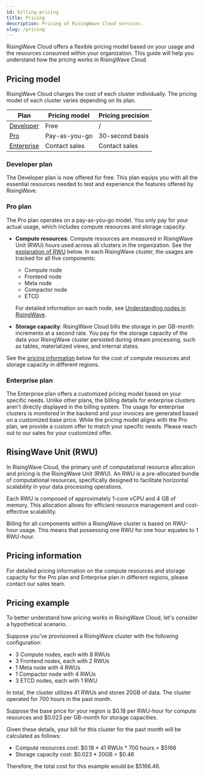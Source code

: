 ```yaml
---
id: billing-pricing
title: Pricing
description: Pricing of RisingWave Cloud services.
slug: /pricing
---
```


RisingWave Cloud offers a flexible pricing model based on your usage and the resources consumed within your organization. This guide will help you understand how the pricing works in RisingWave Cloud.

## Pricing model

RisingWave Cloud charges the cost of each cluster individually. The pricing model of each cluster varies depending on its plan.

| Plan | Pricing model | Pricing precision |
| --- | --- | --- |
| [Developer](#developer-plan) | Free | / |
| [Pro](#pro-plan) | Pay-as-you-go | 30-second basis |
| [Enterprise](#enterprise-plan) | Contact sales | Contact sales |

### Developer plan

The Developer plan is now offered for free. This plan equips you with all the essential resources needed to test and experience the features offered by RisingWave.

### Pro plan

The Pro plan operates on a pay-as-you-go model. You only pay for your actual usage, which includes compute resources and storage capacity.

- **Compute resources**: Compute resources are measured in RisingWave Unit (RWU) hours used across all clusters in the organization. See the [explanation of RWU](#risingwave-unit-rwu) below. In each RisingWave cluster, the usages are tracked for all five components:

    - Compute node
    - Frontend node
    - Meta node
    - Compactor node
    - ETCD

    For detailed information on each node, see [Understanding nodes in RisingWave](/cluster-choose-a-cluster-plan.md#understanding-nodes-in-risingwave).

- **Storage capacity**: RisingWave Cloud bills the storage in per GB-month increments at a second rate. You pay for the storage capacity of the data your RisingWave cluster persisted during stream processing, such as tables, materialized views, and internal states.

See the [pricing information](#pricing-information) below for the cost of compute resources and storage capacity in different regions.

### Enterprise plan

The Enterprise plan offers a customized pricing model based on your specific needs. Unlike other plans, the billing details for enterprise clusters aren't directly displayed in the billing system. The usage for enterprise clusters is monitored in the backend and your invoices are generated based on a customized base price. While the pricing model aligns with the Pro plan, we provide a custom offer to match your specific needs. Please reach out to our sales for your customized offer.

## RisingWave Unit (RWU)

In RisingWave Cloud, the primary unit of computational resource allocation and pricing is the RisingWave Unit (RWU). An RWU is a pre-allocated bundle of computational resources, specifically designed to facilitate horizontal scalability in your data processing operations.

Each RWU is composed of approximately 1-core vCPU and 4 GB of memory. This allocation allows for efficient resource management and cost-effective scalability.

Billing for all components within a RisingWave cluster is based on RWU-hour usage. This means that possessing one RWU for one hour equates to 1 RWU-hour.

## Pricing information

For detailed pricing information on the compute resources and storage capacity for the Pro plan and Enterprise plan in different regions, please contact our sales team.

## Pricing example

To better understand how pricing works in RisingWave Cloud, let's consider a hypothetical scenario.

Suppose you've provisioned a RisingWave cluster with the following configuration:

- 3 Compute nodes, each with 8 RWUs
- 3 Frontend nodes, each with 2 RWUs
- 1 Meta node with 4 RWUs
- 1 Compactor node with 4 RWUs
- 3 ETCD nodes, each with 1 RWU

In total, the cluster utilizes 41 RWUs and stores 20GB of data. The cluster operated for 700 hours in the past month.

Suppose the base price for your region is $0.18 per RWU-hour for compute resources and $0.023 per GB-month for storage capacities.

Given these details, your bill for this cluster for the past month will be calculated as follows:

- Compute resources cost: $0.18 \* 41 RWUs \* 700 hours = $5166
- Storage capacity cost: $0.023 * 20GB = $0.46

Therefore, the total cost for this example would be $5166.46.
